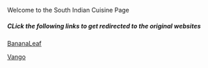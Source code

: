 <html>
<head>
<title> South Indian Cuisine </title>
</head>
<style>

body {
  background-color: light-blue;
}

h5 {
  color: black;
  text-align: center;
}

 
p {
  font-family: verdana;
  color: black;
  font-size: 20px;
}

</style>
<body>

<p> Welcome to the South Indian Cuisine Page </p> 

<h5> CLick the following links to get redirected to the original websites </h5> 

<a href=".................">BananaLeaf</a>

<a href="https://sabyasac.github.io/Vango/">Vango</a>

</body>

</html>
